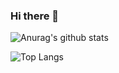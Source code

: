 ### Hi there 👋

<!--
**inkhz007/inkhz007** is a ✨ _special_ ✨ repository because its `README.md` (this file) appears on your GitHub profile.

Here are some ideas to get you started:

- 🔭 I’m currently working on ...
- 🌱 I’m currently learning ...
- 👯 I’m looking to collaborate on ...
- 🤔 I’m looking for help with ...
- 💬 Ask me about ...
- 📫 How to reach me: ...
- 😄 Pronouns: ...
- ⚡ Fun fact: ...
-->

![Anurag's github stats](https://github-readme-stats.vercel.app/api?username=huang-zheng&show_icons=true&theme=radical)

![Top Langs](https://github-readme-stats.vercel.app/api/top-langs/?username=huang-zheng&layout=compact&hide=html)

